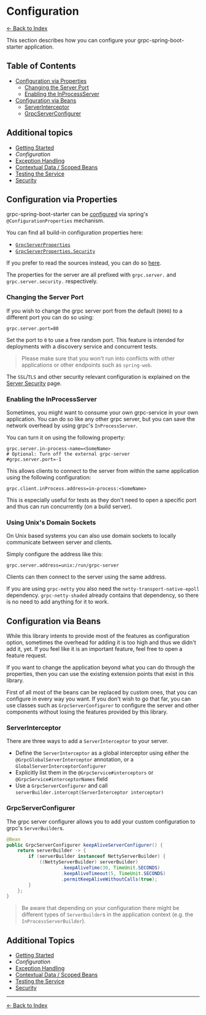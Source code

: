 # Configuration

[<- Back to Index](../index.md)

This section describes how you can configure your grpc-spring-boot-starter application.

## Table of Contents <!-- omit in toc -->

- [Configuration via Properties](#configuration-via-properties)
  - [Changing the Server Port](#changing-the-server-port)
  - [Enabling the InProcessServer](#enabling-the-inprocessserver)
- [Configuration via Beans](#configuration-via-beans)
  - [ServerInterceptor](#serverinterceptor)
  - [GrpcServerConfigurer](#grpcserverconfigurer)

## Additional topics <!-- omit in toc -->

- [Getting Started](getting-started.md)
- *Configuration*
- [Exception Handling](exception-handling.md)
- [Contextual Data / Scoped Beans](contextual-data.md)
- [Testing the Service](testing.md)
- [Security](security.md)

## Configuration via Properties

grpc-spring-boot-starter can be
[configured](https://docs.spring.io/spring-boot/docs/current/reference/html/boot-features-external-config.html) via
spring's `@ConfigurationProperties` mechanism.

You can find all build-in configuration properties here:

- [`GrpcServerProperties`](https://javadoc.io/page/net.devh/grpc-server-spring-boot-autoconfigure/latest/net/devh/boot/grpc/server/config/GrpcServerProperties.html)
- [`GrpcServerProperties.Security`](https://javadoc.io/page/net.devh/grpc-server-spring-boot-autoconfigure/latest/net/devh/boot/grpc/server/config/GrpcServerProperties.Security.html)

If you prefer to read the sources instead, you can do so
[here](https://github.com/yidongnan/grpc-spring-boot-starter/blob/master/grpc-server-spring-boot-autoconfigure/src/main/java/net/devh/boot/grpc/server/config/GrpcServerProperties.java#L50).

The properties for the server are all prefixed with `grpc.server.` and `grpc.server.security.` respectively.

### Changing the Server Port

If you wish to change the grpc server port from the default (`9090`) to a different port you can do so
using:

````properties
grpc.server.port=80
````

Set the port to `0` to use a free random port. This feature is intended for deployments with a discovery service and
concurrent tests.

> Please make sure that you won't run into conflicts with other applications or other endpoints such as `spring-web`.

The `SSL`/`TLS` and other security relevant configuration is explained on the [Server Security](security.md) page.

### Enabling the InProcessServer

Sometimes, you might want to consume your own grpc-service in your own application. You can do so like any other grpc server, but you can save the network overhead by using grpc's `InProcessServer`.

You can turn it on using the following property:

````properties
grpc.server.in-process-name=<SomeName>
# Optional: Turn off the external grpc-server
#grpc.server.port=-1
````

This allows clients to connect to the server from within the same application using the following configuration:

````properties
grpc.client.inProcess.address=in-process:<SomeName>
````

This is especially useful for tests as they don't need to open a specific port and thus can run concurrently (on a build
server).

### Using Unix's Domain Sockets

On Unix based systems you can also use domain sockets to locally communicate between server and clients.

Simply configure the address like this:

````properties
grpc.server.address=unix:/run/grpc-server
````

Clients can then connect to the server using the same address.

If you are using `grpc-netty` you also need the `netty-transport-native-epoll` dependency.
`grpc-netty-shaded` already contains that dependency, so there is no need to add anything for it to work.

## Configuration via Beans

While this library intents to provide most of the features as configuration option, sometimes the overhead for adding it
is too high and thus we didn't add it, yet. If you feel like it is an important feature, feel free to open a feature
request.

If you want to change the application beyond what you can do through the properties, then you can use the existing
extension points that exist in this library.

First of all most of the beans can be replaced by custom ones, that you can configure in every way you want.
If you don't wish to go that far, you can use classes such as `GrpcServerConfigurer` to configure the server and other
components without losing the features provided by this library.

### ServerInterceptor

There are three ways to add a `ServerInterceptor` to your server.

- Define the `ServerInterceptor` as a global interceptor using either the `@GrpcGlobalServerInterceptor` annotation,
  or a `GlobalServerInterceptorConfigurer`
- Explicitly list them in the `@GrpcService#interceptors` or `@GrpcService#interceptorNames` field
- Use a `GrpcServerConfigurer` and call `serverBuilder.intercept(ServerInterceptor interceptor)`

### GrpcServerConfigurer

The grpc server configurer allows you to add your custom configuration to grpc's `ServerBuilder`s.

````java
@Bean
public GrpcServerConfigurer keepAliveServerConfigurer() {
    return serverBuilder -> {
        if (serverBuilder instanceof NettyServerBuilder) {
            ((NettyServerBuilder) serverBuilder)
                    .keepAliveTime(30, TimeUnit.SECONDS)
                    .keepAliveTimeout(5, TimeUnit.SECONDS)
                    .permitKeepAliveWithoutCalls(true);
        }
    };
}
````

> Be aware that depending on your configuration there might be different types of `ServerBuilder`s in the application
> context (e.g. the `InProcessServerBuilder`).

## Additional Topics <!-- omit in toc -->

- [Getting Started](getting-started.md)
- *Configuration*
- [Exception Handling](exception-handling.md)
- [Contextual Data / Scoped Beans](contextual-data.md)
- [Testing the Service](testing.md)
- [Security](security.md)

----------

[<- Back to Index](../index.md)
